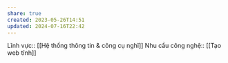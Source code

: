 ```yaml
---
share: true
created: 2023-05-26T14:51
updated: 2024-07-16T22:42
---
```

Lĩnh vực:: [[Hệ thống thông tin & công cụ nghĩ]]
Nhu cầu công nghệ:: [[Tạo web tĩnh]]